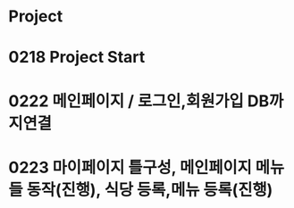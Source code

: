 # Project
# 0218 Project Start
# 0222 메인페이지 / 로그인,회원가입 DB까지연결
# 0223 마이페이지 틀구성, 메인페이지 메뉴들 동작(진행), 식당 등록,메뉴 등록(진행)
